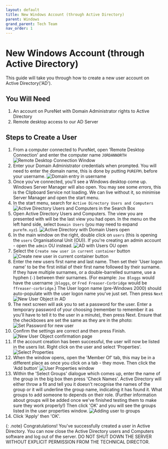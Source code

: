 ```yaml
---
layout: default
title: New Windows Account (through Active Directory)
parent: Windows
grand_parent: Tech Team
nav_order: 1
---
```


# New Windows Account (through Active Directory)

This guide will take you through how to create a new user account on Active Directory('AD').

## You Will Need
1. An account on PureNet with Domain Administrator rights to Active Directory
2. Remote desktop access to our AD Server

## Steps to Create a User
1. From a computer connected to PureNet, open 'Remote Desktop Connection' and enter the computer name `JORDANNORTH`
![Remote Desktop Connection Window](../../../assets/tech-team/new-ad-account/rdp-setup.png)
1. Enter your Domain Administrator credentials when prompted. You will need to enter the domain name, this is done by putting `PUREFM\` before your username.
![Domain entry in username](../../../assets/tech-team/new-ad-account/login-using-purefm.png)
1. Once you've connected, you'll see a Windows desktop come up. Windows Server Manager will also open. You may see some *errors*, this is the Clipboard Service not loading. We can live without it, so minimise Server Manager and open the start menu.
1. In the start menu, search for `Active Directory Users and Computers`
![Active Directory Users and Computers in the Search Box](../../../assets/tech-team/new-ad-account/search-for-ad.png)
1. Open Active Directory Users and Computers. The view you are presented with will be the last view you had open. In the menu on the left hand side, select `Domain Users` (you may need to expand `purefm.xyz`).
![Active Directory with Domain Users open](../../../assets/tech-team/new-ad-account/ad-select-domain-users.png)
1. In the main window on the right, double click on `users` (this is opening the `users` Organisational Unit (OU)). If you're creating an admin account - open the `admin` OU instead.
![AD with Users OU open](../../../assets/tech-team/new-ad-account/ad-users-ou.png)
1. Select the `Create new user in current container` button
![Create new user in current container button](../../../assets/tech-team/new-ad-account/ad-new-user-btn.png)
1. Enter the new users first name and last name. Then set their 'User logon name' to be the first initial of their first name followed by their surname. If they have multiple surnames, or a double-barrelled surname, use a hyphen (`-`) between their surnames. (For example: `Joe Bloggs` would have the username `jbloggs`, or `Fred Freaser-Corbridge` would be `ffreaser-corbridge`.) The User logon name (pre-Windows 2000) should auto-populate with the user logon name you've just set. Then press `Next`
![New User Object in AD](../../../assets/tech-team/new-ad-account/ad-new-user-object.png)
1. The next screen will ask you to set a password for the user. Enter a temporary password of your choosing (remember to remember it as you'll have to tell it to the user in a minute), then press Next. Ensure that the checkboxes are set the same as they are in the photo:
![Set Password for new user](../../../assets/tech-team/new-ad-account/ad-new-user-set-password.png)
1.  Confirm the settings are correct and then press Finish.
![New User Object confirmation page](../../../assets/tech-team/new-ad-account/ad-new-user-confirmation.png)
1.  If the account creation has been successful, the user will now be listed in the users list. Right click on the user and select 'Properties'.
![Select Properties](../../../assets/tech-team/new-ad-account/ad-user-select-properties.png)
1.  When the window opens, open the 'Member Of' tab, this may be in a different place as once you click on a tab - they move. Then click the 'Add button'
![User Properties window](../../../assets/tech-team/new-ad-account/ad-user-select-properties.png)
1.  Within the 'Select Groups' dialogue which comes up, enter the name of the group in the big box then press 'Check Names'. Active Directory will either throw a fit and tell you it doesn't recognise the names of the group or it will underline the group name, indicating it has found it. What groups to add someone to depends on their role. (Further information about groups will be added once we've finished testing them to make sure they work properly!) Then click 'OK' and you will see the groups listed in the user properties window.
![Adding user to groups](../../../assets/tech-team/new-ad-account/ad-user-properties-add-to-group.png)
1.  Click 'Apply' then 'OK'. 

{: .note}
Congratulations! You've successfully created a user in Active Directory. You can now close the Active Directory users and Computers software and log out of the server. DO NOT SHUT DOWN THE SERVER WITHOUT EXPLICIT PERMISSION FROM THE TECHNICAL DIRECTOR. 